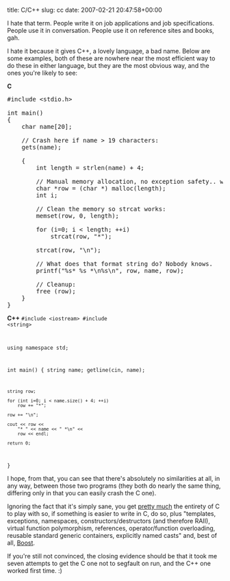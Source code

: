 title: C/C++
slug: cc
date: 2007-02-21 20:47:58+00:00

I hate that term. People write it on job applications and job specifications. People use it in conversation. People use it on reference sites and books, gah. 

I hate it because it gives C++, a lovely language, a bad name. Below are some examples, both of these are nowhere near the most efficient way to do these in either language, but they are the most obvious way, and the ones you're likely to see:

<strong>C</strong>
<pre>#include &lt;stdio.h>

int main()
{
	char name[20];

	// Crash here if name > 19 characters:
	gets(name);

	{
		int length = strlen(name) + 4;

		// Manual memory allocation, no exception safety.. wait, what exceptions?!
		char *row = (char *) malloc(length);
		int i;

		// Clean the memory so strcat works:
		memset(row, 0, length);

		for (i=0; i < length; ++i)
			strcat(row, "*");

		strcat(row, "\n");

		// What does that format string do? Nobody knows.
		printf("%s* %s *\n%s\n", row, name, row);

		// Cleanup:
		free (row);
	}
}</pre>

<strong>C++</strong>
</code><code>#include &lt;iostream>
#include &lt;string>

using namespace std;

int main()
{
	string name;
	getline(cin, name);

	string row;

	for (int i=0; i < name.size() + 4; ++i)
		row += "*";

	row += "\n";

	cout << row <<
		"* " << name << " *\n" <<
		row << endl;

	return 0;
}
</code></pre>

I hope, from that, you can see that there's absolutely no similarities at all, in any way, between those two programs (they both do nearly the same thing, differing only in that you can easily crash the C one).

Ignoring the fact that it's simply sane, you get <a href="http://david.tribble.com/text/cdiffs.htm" title="Incompatabilities between modern C and C++">pretty much</a> the entirety of C to play with so, if something is easier to write in C, do so, plus "templates, exceptions, namespaces, constructors/destructors (and therefore RAII), virtual function polymorphism, references, operator/function overloading, reusable standard generic containers, explicitly named casts" and, best of all, <a href="http://boost.org/">Boost</a>.

If you're still not convinced, the closing evidence should be that it took me seven attempts to get the C one not to segfault on run, and the C++ one worked first time. :)